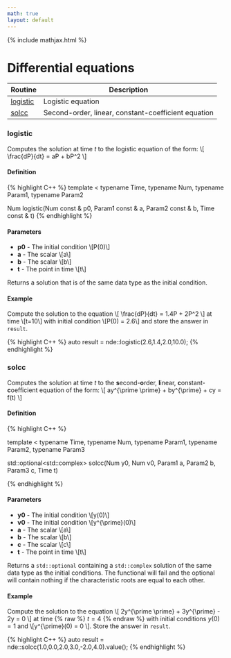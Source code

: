 ```yaml
---
math: true
layout: default
---
```


{% include mathjax.html %}


# Differential equations

| Routine | Description |
|---------|-------------|
| [logistic](#logistic)  | Logistic equation |
| [solcc](#solcc) | Second-order, linear, constant-coefficient equation |

### logistic

Computes the solution at time _t_ to the logistic equation of the form:
\\[ \frac{dP}{dt} = aP + bP^2 \\]

#### Definition
{% highlight C++ %}
template 
< typename Time, 
  typename Num, 
  typename Param1, 
  typename Param2
  >
Num logistic(Num const & p0, Param1 const & a, Param2 const & b, Time const & t)
{% endhighlight %}

#### Parameters

* **p0** - The initial condition \\[P(0)\\]
* **a** - The scalar \\[a\\]
* **b** - The scalar \\[b\\]
* **t** - The point in time \\[t\\]

Returns a solution that is of the same data type as the initial condition.

#### Example

Compute the solution to the equation \\[ \frac{dP}{dt} = 1.4P + 2P^2 \\] at time \\[t=10\\] with initial condition \\[P(0) = 2.6\\] and store the answer in ``result``.

{% highlight C++ %}
auto result = nde::logistic(2.6,1.4,2.0,10.0);
{% endhighlight %}

### solcc

Computes the solution at time _t_ to the **s**econd-**o**rder, **l**inear, **c**onstant-**c**oefficient equation of the form:
\\[ ay^{\prime \prime} + by^{\prime} + cy = f(t) \\]

#### Definition
{% highlight C++ %}

template
< typename Time,
  typename Num,
  typename Param1,
  typename Param2,
  typename Param3
  >
std::optional<std::complex<Num>> solcc(Num y0, Num v0, Param1 a, Param2 b, Param3 c, Time t)

{% endhighlight %}

#### Parameters

* **y0** - The initial condition \\[y(0)\\]
* **v0** - The initial condition \\[y^{\prime}(0)\\]
* **a** - The scalar \\[a\\]
* **b** - The scalar \\[b\\]
* **c** - The scalar \\[c\\]
* **t** - The point in time \\[t\\]

Returns a ``std::optional`` containing a ``std::complex`` solution of the same data type as the initial conditions. The functional will fail and the optional will contain nothing if the characteristic roots are equal to each other.

#### Example

Compute the solution to the equation \\[ 2y^{\prime \prime} + 3y^{\prime} - 2y = 0 \\] at time {% raw %} $t=4$ {% endraw %} with initial conditions $y(0) = 1$ and \\[y^{\prime}(0) = 0 \\]. Store the answer in ``result``.

{% highlight C++ %}
auto result = nde::solcc(1.0,0.0,2.0,3.0,-2.0,4.0).value();
{% endhighlight %}

